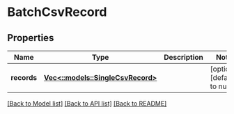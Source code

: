 # BatchCsvRecord

## Properties
Name | Type | Description | Notes
------------ | ------------- | ------------- | -------------
**records** | [**Vec<::models::SingleCsvRecord>**](SingleCSVRecord.md) |  | [optional] [default to null]

[[Back to Model list]](../README.md#documentation-for-models) [[Back to API list]](../README.md#documentation-for-api-endpoints) [[Back to README]](../README.md)


